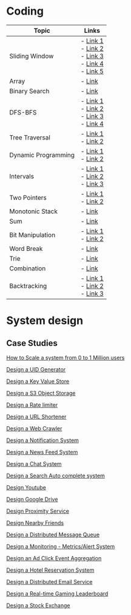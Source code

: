 # Coding

| Topic              | Links                                                                                                                                                                                                                              |
|--------------------|------------------------------------------------------------------------------------------------------------------------------------------------------------------------------------------------------------------------------------|
| Sliding Window     | - [Link 1](https://lnkd.in/ePckKMNi) <br/> - [Link 2](https://lnkd.in/e7vBRUrc) <br/> - [Link 3](https://lnkd.in/eSUh6xJP) <br/> - [Link 4](https://lnkd.in/eMFFuHrn) <br/> - [Link 5](https://lnkd.in/eeUFSJ8c)                        |
| Array              | - [Link](https://lnkd.in/erqPMHrx)                                                                                                                                                                                                  |
| Binary Search      | - [Link](https://lnkd.in/eRyYVw9E)                                                                                                                                                                                                  |
| DFS-BFS            | - [Link 1](https://lnkd.in/euvQM2R3) <br/> - [Link 2](https://lnkd.in/eYNV-u6H) <br/> - [Link 3](https://lnkd.in/e-RCFMkC) <br/> - [Link 4](https://lnkd.in/efMF4sWe)                                                                 |
| Tree Traversal     | - [Link 1](https://lnkd.in/egpV9fyR) <br/> - [Link 2](https://lnkd.in/eH6PsJC7)                                                                                                                                                   |
| Dynamic Programming| - [Link 1](https://lnkd.in/euzKZUSF) <br/> - [Link 2](https://lnkd.in/eEGGuzZZ)                                                                                                                                                   |
| Intervals          | - [Link 1](https://lnkd.in/e2i7354g) <br/> - [Link 2](https://lnkd.in/eMWAHsqt) <br/> - [Link 3](https://lnkd.in/eGv_iaGZ)                                                                                                        |
| Two Pointers       | - [Link 1](https://lnkd.in/egfNhPKZ) <br/> - [Link 2](https://lnkd.in/eaj_4Yys)                                                                                                                                                   |
| Monotonic Stack    | - [Link](https://lnkd.in/e7sUDtkS)                                                                                                                                                                                                  |
| Sum                | - [Link](https://lnkd.in/e9wPU_ix)                                                                                                                                                                                                  |
| Bit Manipulation   | - [Link 1](https://lnkd.in/enVAs_4c) <br/> - [Link 2](https://lnkd.in/eAfxpEax)                                                                                                                                                   |
| Word Break         | - [Link](https://lnkd.in/eZJhZbeX)                                                                                                                                                                                                  |
| Trie               | - [Link](https://lnkd.in/ezMcbZKX)                                                                                                                                                                                                  |
| Combination        | - [Link](https://lnkd.in/eRsFVm64)                                                                                                                                                                                                  |
| Backtracking       | - [Link 1](https://lnkd.in/e7c6XbdG) <br/> - [Link 2](https://lnkd.in/eGyS6q3R) <br/> - [Link 3](https://lnkd.in/eTZDncpG)                                                                                                        |


# System design

## Case Studies

[How to Scale a system from 0 to 1 Million users](https://github.com/shreesha21/system-design-interview/blob/main/Scaling%20to%201M%20users.md)

[Design a UID Generator](https://github.com/shreesha21/system-design-interview/blob/main/uid_gen.md)

[Design a Key Value Store](https://github.com/shreesha21/system-design-interview/blob/main/KV%20Store.md)

[Design a S3 Object Storage](https://github.com/shreesha21/system-design-interview/blob/main/s3.md)

[Design a Rate limiter](https://github.com/shreesha21/system-design-interview/blob/main/KV%20Store.md)

[Design a URL Shortener](https://github.com/shreesha21/system-design-interview/blob/main/KV%20Store.md)

[Design a Web Crawler](https://github.com/shreesha21/system-design-interview/blob/main/KV%20Store.md)

[Design a Notification System](https://github.com/shreesha21/system-design-interview/blob/main/KV%20Store.md)

[Design a News Feed System](https://github.com/shreesha21/system-design-interview/blob/main/KV%20Store.md)

[Design a Chat System](https://github.com/shreesha21/system-design-interview/blob/main/KV%20Store.md)

[Design a Search Auto complete system](https://github.com/shreesha21/system-design-interview/blob/main/KV%20Store.md)

[Design Youtube](https://github.com/shreesha21/system-design-interview/blob/main/KV%20Store.md)

[Design Google Drive](https://github.com/shreesha21/system-design-interview/blob/main/KV%20Store.md)

[Design Proximity Service](https://github.com/shreesha21/system-design-interview/blob/main/KV%20Store.md)

[Design Nearby Friends](https://github.com/shreesha21/system-design-interview/blob/main/KV%20Store.md)

[Design a Distributed Message Queue](https://github.com/shreesha21/system-design-interview/blob/main/KV%20Store.md)

[Design a Monitoring - Metrics/Alert System](https://github.com/shreesha21/system-design-interview/blob/main/KV%20Store.md)

[Design an Ad Click Event Aggregation](https://github.com/shreesha21/system-design-interview/blob/main/KV%20Store.md)

[Design a Hotel Reservation System](https://github.com/shreesha21/system-design-interview/blob/main/KV%20Store.md)

[Design a Distributed Email Service](https://github.com/shreesha21/system-design-interview/blob/main/KV%20Store.md)

[Design a Real-time Gaming Leaderboard](https://github.com/shreesha21/system-design-interview/blob/main/KV%20Store.md)

[Design a Stock Exchange](https://github.com/shreesha21/system-design-interview/blob/main/KV%20Store.md)

